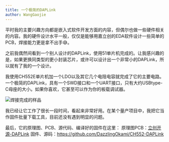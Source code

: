 ```yaml
---
title: 一个极简的DAPLink
author: WangGaojie
---
```


平时我的主要兴趣方向都是嵌入式软件开发方面的内容，但偶尔也做一些硬件相关的内容。我的硬件设计水平一般，仅仅是能够用嘉立创的EDA软件设计一些简单的PCB，焊接能力更是拿不出手😅。

之前我偶然间看到一个别人设计的DAPLink，使用51单片机完成的。让我感兴趣的是，如果更换同类型的更小封装芯片，或许可以设计出一个非常小的DAPLink，所以就有了我的一个设计。

我使用CH552E单片机加一个LDO以及其它几个电阻电容就完成了它的主要电路。一个极简的DAPLink，具有一个SWD接口和一个UART接口，只有大约USBtype-C母座的大小。如果你喜欢，它甚至可以作为你的板载调试器。

![焊接完成的样品](sample.jpeg)

我已经让它工作了很长一段时间，看起来非常好用。在某个量产项目中，我把它当作固件批量下载工具，目前还没有遇到明显的问题。

最后，它的原理图、PCB、源代码、编译好的固件在这里：
原理图PCB：[立创开源-DAPLink](https://oshwhub.com/dazzlingokami/padlink)
固件、源码：https://github.com/DazzlingOkami/CH552-DAPLink
